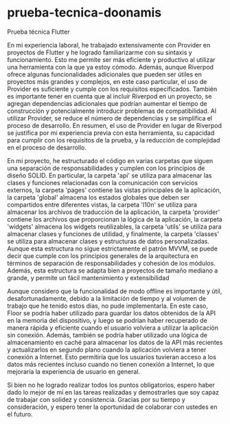 # prueba-tecnica-doonamis
Prueba técnica Flutter

En mi experiencia laboral, he trabajado extensivamente con Provider en proyectos de Flutter y he logrado familiarizarme con su sintaxis y funcionamiento. Esto me permite ser más eficiente y productivo al utilizar una herramienta con la que ya estoy cómodo.
Además, aunque Riverpod ofrece algunas funcionalidades adicionales que pueden ser útiles en proyectos más grandes y complejos, en este caso particular, el uso de Provider es suficiente y cumple con los requisitos especificados.
También es importante tener en cuenta que al incluir Riverpod en un proyecto, se agregan dependencias adicionales que podrían aumentar el tiempo de construcción y potencialmente introducir problemas de compatibilidad. Al utilizar Provider, se reduce el número de dependencias y se simplifica el proceso de desarrollo.
En resumen, el uso de Provider en lugar de Riverpod se justifica por mi experiencia previa con esta herramienta, su capacidad para cumplir con los requisitos de la prueba, y la reducción de complejidad en el proceso de desarrollo.

En mi proyecto, he estructurado el código en varias carpetas que siguen una separación de responsabilidades y cumplen con los principios de diseño SOLID.
En particular, la carpeta 'api' se utiliza para almacenar las clases y funciones relacionadas con la comunicación con servicios externos, la carpeta 'pages' contiene las vistas principales de la aplicación, la carpeta 'global' almacena los estados globales que deben ser compartidos entre diferentes vistas, la carpeta 'l10n' se utiliza para almacenar los archivos de traducción de la aplicación, la carpeta 'provider' contiene los archivos que proporcionan la lógica de la aplicación, la carpeta 'widgets' almacena los widgets reutilizables, la carpeta 'utils' se utiliza para almacenar clases y funciones de utilidad, y finalmente, la carpeta 'classes' se utiliza para almacenar clases y estructuras de datos personalizadas.
Aunque esta estructura no sigue estrictamente el patrón MVVM, se puede decir que cumple con los principios generales de la arquitectura en términos de separación de responsabilidades y cohesión de los módulos. Además, esta estructura se adapta bien a proyectos de tamaño mediano a grande, y permite un fácil mantenimiento y extensibilidad

Aunque considero que la funcionalidad de modo offline es importante y útil, desafortunadamente, debido a la limitación de tiempo y al volumen de trabajo que he tenido estos días, no pude implementarla.
En este caso, Floor se podría haber utilizado para guardar los datos obtenidos de la API en la memoria del dispositivo, y luego se podrían haber recuperado de manera rápida y eficiente cuando el usuario volviera a utilizar la aplicación sin conexión.
Además, también se podría haber utilizado una lógica de almacenamiento en caché para almacenar los datos de la API más recientes y actualizarlos en segundo plano cuando la aplicación volviera a tener conexión a Internet. Esto permitiría que los usuarios tuvieran acceso a los datos más recientes incluso cuando no tienen conexión a Internet, lo que mejoraría la experiencia de usuario en general.

Si bien no he logrado realizar todos los puntos obligatorios, espero haber dado lo mejor de mí en las tareas realizadas y demostrarles que soy capaz de trabajar con solidez y consistencia.
Gracias por su tiempo y consideración, y espero tener la oportunidad de colaborar con ustedes en el futuro.
